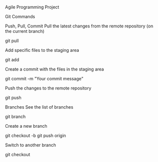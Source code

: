 Agile Programming Project

Git Commands

Push, Pull, Commit
Pull the latest changes from the remote repository (on the current branch)

git pull


Add specific files to the staging area

git add <file-name>


Create a commit with the files in the staging area

git commit -m "Your commit message"


Push the changes to the remote repository

git push



Branches
See the list of branches

git branch


Create a new branch

git checkout -b <branch-name>
git push origin <branch-name>


Switch to another branch

git checkout <branch-name>